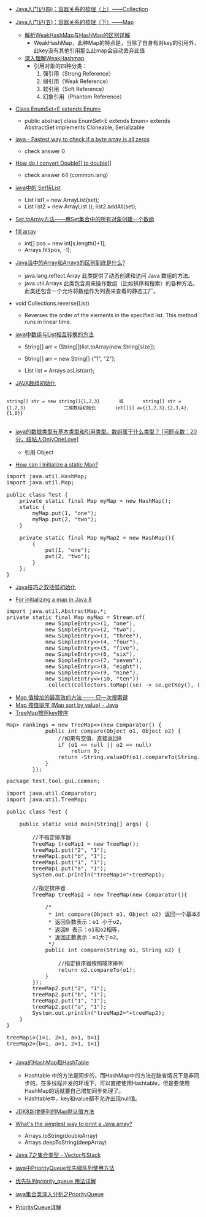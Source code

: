  - [Java入门记(四)：容器关系的梳理（上）——Collection](http://www.cnblogs.com/wuyuegb2312/p/3867293.html)
 - [Java入门记(五)：容器关系的梳理（下）——Map](http://www.cnblogs.com/wuyuegb2312/p/4458468.html)
    - [解析WeakHashMap与HashMap的区别详解](http://www.jb51.net/article/36948.htm)
        - WeakHashMap，此种Map的特点是，当除了自身有对key的引用外，此key没有其他引用那么此map会自动丢弃此值
    - [深入理解WeakHashmap](http://mikewang.blog.51cto.com/3826268/880775/)
        - 引用对象的四种分类：
          1. 强引用（Strong Reference）
          2. 弱引用（Weak Reference）
          3. 软引用（Soft Reference）
          4. 幻象引用（Phantom Reference）
          
 - [Class EnumSet<E extends Enum<E>>](http://docs.oracle.com/javase/7/docs/api/java/util/EnumSet.html)
    - public abstract class EnumSet<E extends Enum<E>>
      extends AbstractSet<E>
      implements Cloneable, Serializable
 
 - [java - Fastest way to check if a byte array is all zeros](http://stackoverflow.com/questions/23824364/fastest-way-to-check-if-a-byte-array-is-all-zeros/23824753)
    - check answer 0
    
 - [How do I convert Double[] to double[]](http://stackoverflow.com/questions/1109988/how-do-i-convert-double-to-double)
    - check answer 64 (common.lang)
    
 - [java中的 Set转List](http://blog.csdn.net/linan0930/article/details/14214645)
    - List<String> list1 = new ArrayList<String>(set);
    - List<String> list2 = new ArrayList<String> ();  list2.addAll(set);  
    
 - [Set.toArray方法——用Set集合中的所有对象创建一个数组](http://book.2cto.com/201309/31817.html)
 
 - [fill array](http://www.programcreek.com/2012/12/leetcode-solution-word-break/)
    - int[] pos = new int[s.length()+1];
    - Arrays.fill(pos, -1);
    
 - [Java当中的Array和Arrays的区别到底是什么?](http://bbs.csdn.net/topics/390186833)
    - java.lang.reflect.Array
      此类提供了动态创建和访问 Java 数组的方法。
    - java.util.Arrays
      此类包含用来操作数组（比如排序和搜索）的各种方法。此类还包含一个允许将数组作为列表来查看的静态工厂。
       
 - void Collections.reverse(List)
    - Reverses the order of the elements in the specified list. This method runs in linear time.

 - [java中数组与List相互转换的方法](http://blog.csdn.net/justfornn413/article/details/5348203)
    - String[] arr = (String[])list.toArray(new String[size]);
    
    - String[] arr = new String[] {"1", "2"};
    - List list = Arrays.asList(arr);
 
 - [JAVA数组初始化](http://wenwen.sogou.com/z/q69635729.htm)
 
<pre>
<code>
string[] str = new string[]{1,2,3}       或       string[] str = {1,2,3}              二维数组初始化       int[][] a={{1,2,3},{2,3,4},{1,0}}
</code>
</pre> 

 - [java的数据类型有基本类型和引用类型。数组属于什么类型？ [问题点数：20分，结帖人OnlyOneLove]](http://bbs.csdn.net/topics/330044718)
    - 引用 Object
    
 - [How can I Initialize a static Map?](http://stackoverflow.com/questions/507602/how-can-i-initialize-a-static-map)

<pre>
import java.util.HashMap;
import java.util.Map;

public class Test {
    private static final Map<Integer, String> myMap = new HashMap<Integer, String>();
    static {
        myMap.put(1, "one");
        myMap.put(2, "two");
    }

    private static final Map<Integer, String> myMap2 = new HashMap<Integer, String>(){
        {
            put(1, "one");
            put(2, "two");
        }
    };
}
</pre>

 - [Java技巧之双括弧初始化](http://blog.csdn.net/ligaoyang/article/details/4410379)

 - [For initializing a map in Java 8](http://stackoverflow.com/questions/507602/how-can-i-initialize-a-static-map/37384773#37384773)
<pre>
import java.util.AbstractMap.*;
private static final Map<Integer, String> myMap = Stream.of(
            new SimpleEntry<>(1, "one"),
            new SimpleEntry<>(2, "two"),
            new SimpleEntry<>(3, "three"),
            new SimpleEntry<>(4, "four"),
            new SimpleEntry<>(5, "five"),
            new SimpleEntry<>(6, "six"),
            new SimpleEntry<>(7, "seven"),
            new SimpleEntry<>(8, "eight"),
            new SimpleEntry<>(9, "nine"),
            new SimpleEntry<>(10, "ten"))
            .collect(Collectors.toMap((se) -> se.getKey(), (se) -> se.getValue()));
</pre>

 - [Map 值增加的最高效的方法 —— 只一次搜索键](http://www.oschina.net/translate/most-efficient-way-to-increment-a-map-value-in-java-only-search-the-key-once)
 - [Map 按值排序 (Map sort by value) - Java](http://blog.csdn.net/srjklssj/article/details/6324880)
 - [TreeMap按照key排序](http://huangqiqing123.iteye.com/blog/1461163)
<pre>
Map<Double, List<String>> rankings = new TreeMap<>(new Comparator() {
            public int compare(Object o1, Object o2) {
                //如果有空值，直接返回0
                if (o1 == null || o2 == null)
                    return 0;
                return -String.valueOf(o1).compareTo(String.valueOf(o2));
            }
        });
</pre>

<pre>
package test.tool.gui.common;  
  
import java.util.Comparator;  
import java.util.TreeMap;  
  
public class Test {  
      
    public static void main(String[] args) {  
          
        //不指定排序器  
        TreeMap<String, String> treeMap1 = new TreeMap<String, String>();  
        treeMap1.put("2", "1");  
        treeMap1.put("b", "1");  
        treeMap1.put("1", "1");  
        treeMap1.put("a", "1");  
        System.out.println("treeMap1="+treeMap1);  
  
        //指定排序器  
        TreeMap<String, String> treeMap2 = new TreeMap<String, String>(new Comparator<String>(){  
  
            /* 
             * int compare(Object o1, Object o2) 返回一个基本类型的整型， 
             * 返回负数表示：o1 小于o2， 
             * 返回0 表示：o1和o2相等， 
             * 返回正数表示：o1大于o2。 
             */  
            public int compare(String o1, String o2) {  
              
                //指定排序器按照降序排列  
                return o2.compareTo(o1);  
            }     
        });  
        treeMap2.put("2", "1");  
        treeMap2.put("b", "1");  
        treeMap2.put("1", "1");  
        treeMap2.put("a", "1");  
        System.out.println("treeMap2="+treeMap2);  
    }  
} 

treeMap1={1=1, 2=1, a=1, b=1}  
treeMap2={b=1, a=1, 2=1, 1=1} 

</pre>

 - [Java的HashMap和HashTable](http://www.cnblogs.com/devinzhang/archive/2012/01/13/2321481.html)
    - Hashtable 中的方法是同步的，而HashMap中的方法在缺省情况下是非同步的。在多线程并发的环境下，可以直接使用Hashtable，但是要使用HashMap的话就要自己增加同步处理了。
    - Hashtable中，key和value都不允许出现null值。
 - [JDK8新增便利的Map默认值方法](http://blog.csdn.net/kingviker/article/details/26221227)
    
 - [What's the simplest way to print a Java array?](http://stackoverflow.com/questions/409784/whats-the-simplest-way-to-print-a-java-array)
    - Arrays.toString(doubleArray)
    - Arrays.deepToString(deepArray)
    
 - [Java 7之集合类型 - Vector与Stack](http://www.2cto.com/kf/201402/280227.html)
 
 - [java中PriorityQueue优先级队列使用方法](http://blog.csdn.net/hiphopmattshi/article/details/7334487)
 - [优先队列priority_queue 用法详解](http://www.cnblogs.com/void/archive/2012/02/01/2335224.html)
 - [java集合类深入分析之PriorityQueue](http://shmilyaw-hotmail-com.iteye.com/blog/1827136)
 - [PriorityQueue详解](http://blog.csdn.net/chengyingzhilian/article/details/8078032)